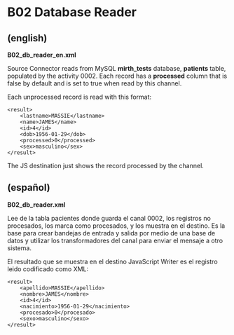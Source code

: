 # B02 Database Reader

## (english)

**B02_db_reader_en.xml**

Source Connector reads from MySQL **mirth_tests** database, **patients** table, populated
by the activity 0002. Each record has a **processed** column that is false by default and
is set to true when read by this channel.

Each unprocessed record is read with this format:

```
<result>
    <lastname>MASSIE</lastname>
    <name>JAMES</name>
    <id>4</id>
    <dob>1956-01-29</dob>
    <processed>0</processed>
    <sex>masculino</sex>
</result>
```

The JS destination just shows the record processed by the channel.


## (español)

**B02_db_reader.xml**

Lee de la tabla pacientes donde guarda el canal 0002, los registros no procesados, los marca
como procesados, y los muestra en el destino. Es la base para crear bandejas de entrada y
salida por medio de una base de datos y utilizar los transformadores del canal para enviar
el mensaje a otro sistema.

El resultado que se muestra en el destino JavaScript Writer es el registro leido
codificado como XML:

```
<result>
    <apellido>MASSIE</apellido>
    <nombre>JAMES</nombre>
    <id>4</id>
    <nacimiento>1956-01-29</nacimiento>
    <procesado>0</procesado>
    <sexo>masculino</sexo>
</result>
```
